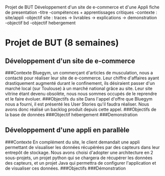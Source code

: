 Projet de BUT
Développement d'un site de e-commerce et d'une Appli
fiche de presentation
-titre
-compétences + apprentissages critiques
-contexte : site/appli
-objectif site : traces -> livrables
-> explications -> demonstration
-objectif bd
-objectif hebergement
# Projet de BUT (8 semaines)
## Développement d&#39;un site de e-commerce
###Contexte
Bluegym, un commerçant d&#39;articles de musculation, nous a contacté pour réaliser leur site de e-commerce.  Leur chiffre d&#39;affaires ayant drastiquement augmenté durant le confinement, ils désiraient passer d&#39;un marché local (sur Toulouse) à un marché national grâce au site. Leur site vitrine étant devenu obsolète, nous nous sommes occupés de le reprendre et le faire évoluer.
###Objectifs du site
Dans l&#39;appel d&#39;offre que Bluegym nous a fourni, il est présenté les User Stories qu&#39;il faudra réaliser. Nous avons donc réalisé un backlog produit depuis cette appel.
###Objectifs de la base de données
###Objectif hébergement
###Demonstration
## Développement d&#39;une appli en parallèle
###Contexte
En complément du site, le client demandait une appli permettant de visualiser les données récupérées par des capteurs dans leur entrepôt de stockage.
Nous avons choisi d'adopter une architecture en 2 sous-projets, un projet python qui se chargera de récupérer les données des capteurs, et un projet Java qui permettra de configurer l'application et de visualiser ces données.
###Objectifs
###Démonstration
